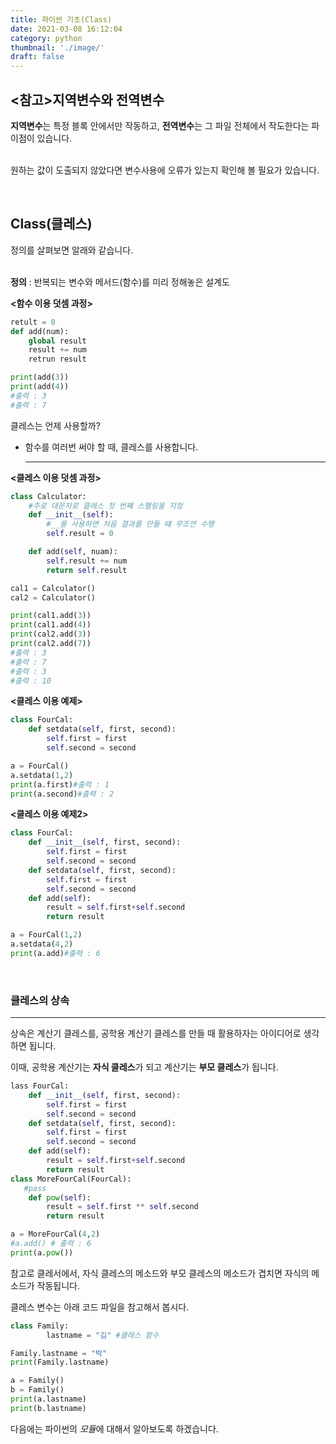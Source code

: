 ```yaml
---
title: 파이썬 기초(Class)
date: 2021-03-08 16:12:04
category: python
thumbnail: './image/'
draft: false
---
```


## <참고>지역변수와 전역변수

**지역변수**는 특정 블록 안에서만 작동하고, **전역변수**는 그 파일 전체에서 작도한다는 파이점이 있습니다.

<br>원하는 값이 도출되지 않았다면 변수사용에 오류가 있는지 확인해 볼 필요가 있습니다.

<br>

## Class(클레스)

정의를 살펴보면 알래와 같습니다.

<br> **정의** : 반복되는 변수와 메서드(함수)를 미리 정해놓은 설계도
<br>

**<함수 이용 덧셈 과정>**

```python
retult = 0
def add(num):
    global result
    result += num
    retrun result

print(add(3))
print(add(4))
#출력 : 3
#출력 : 7
```

클레스는 언제 사용할까?

- 함수를 여러번 써야 할 때, 클레스를 사용합니다.
  <hr>

**<클레스 이용 덧셈 과정>**

```python
class Calculator:
    #주로 대문자로 클레스 첫 번쨰 스펠링을 지정
    def __init__(self):
        #__를 사용하면 처음 결과를 만들 떄 무조껀 수행
        self.result = 0

    def add(self, nuam):
        self.result += num
        return self.result

cal1 = Calculator()
cal2 = Calculator()

print(cal1.add(3))
print(cal1.add(4))
print(cal2.add(3))
print(cal2.add(7))
#출력 : 3
#출력 : 7
#출력 : 3
#출력 : 10
```

**<클레스 이용 예제>**

```python
class FourCal:
    def setdata(self, first, second):
        self.first = first
        self.second = second

a = FourCal()
a.setdata(1,2)
print(a.first)#출력 : 1
print(a.second)#출력 : 2
```

**<클레스 이용 예제2>**

```python
class FourCal:
    def __init__(self, first, second):
        self.first = first
        self.second = second
    def setdata(self, first, second):
        self.first = first
        self.second = second
    def add(self):
        result = self.first+self.second
        return result

a = FourCal(1,2)
a.setdata(4,2)
print(a.add)#출력 : 6
```

<br>

### 클레스의 상속

<hr>

상속은 계산기 클레스를, 공학용 계산기 클레스를 만들 때 활용하자는 아이디어로 생각하면 됩니다.

이때, 공학용 계산기는 **자식 클레스**가 되고 계산기는 **부모 클레스**가 됩니다.

```python
lass FourCal:
    def __init__(self, first, second):
        self.first = first
        self.second = second
    def setdata(self, first, second):
        self.first = first
        self.second = second
    def add(self):
        result = self.first+self.second
        return result
class MoreFourCal(FourCal):
   #pass
    def pow(self):
        result = self.first ** self.second
        return result

a = MoreFourCal(4,2)
#a.add() # 출력 : 6
print(a.pow())
```

참고로 클레서에서, 자식 클레스의 메소드와 부모 클레스의 메소드가 겹치면 자식의 메소드가 작동됩니다.

클레스 변수는 아래 코드 파일을 참고해서 봅시다.

```python
class Family:
        lastname = "김" #클레스 함수

Family.lastname = "박"
print(Family.lastname)

a = Family()
b = Family()
print(a.lastname)
print(b.lastname)

```

다음에는 파이썬의 *모듈*에 대해서 알아보도록 하겠습니다.
